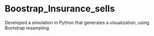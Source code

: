# Boostrap_Insurance_sells
Developed a simulation in Python that generates a visualization, using Bootstrap resampling
